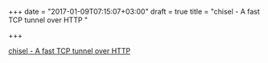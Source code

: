 +++
date = "2017-01-09T07:15:07+03:00"
draft = true
title = "chisel - A fast TCP tunnel over HTTP "

+++

<p><a href="https://t.co/e6g5UauzJG">chisel - A fast TCP tunnel over HTTP </a></p>
